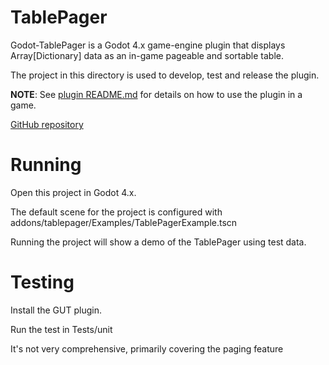 # TablePager
Godot-TablePager is a Godot 4.x game-engine plugin that displays Array[Dictionary] data as an in-game pageable and sortable table.

The project in this directory is used to develop, test and release the plugin.

**NOTE**: See [plugin README.md](addons/tablepager/README.md) for details on how to use the plugin in a game.

[GitHub repository](https://github.com/awltux/Godot-TablePager)

# Running
Open this project in Godot 4.x.

The default scene for the project is configured with addons/tablepager/Examples/TablePagerExample.tscn

Running the project will show a demo of the TablePager using test data.

# Testing
Install the GUT plugin.

Run the test in Tests/unit

It's not very comprehensive, primarily covering the paging feature
